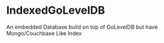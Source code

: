 # IndexedGoLevelDB
An embedded Database build on top of GoLevelDB but have Mongo/Couchbase Like Index

